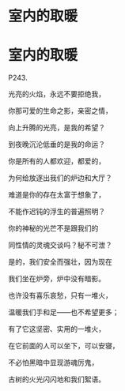 # 室内的取暖

# 室内的取暖

P243.

光亮的火焰，永远不要拒绝我，

你那可爱的生命之影，亲密之情，

向上升腾的光亮，是我的希望？

到夜晚沉沦低垂的是我的命运？

你是所有的人都欢迎，都爱的，

为何给放逐出我们的炉边和大厅？

难道是你的存在太富于想象了，

不能作迟钝的浮生的普遍照明？

你的神秘的光芒不是跟我们的

同性情的灵魂交谈吗？秘不可泄？



是的，我们安全而强壮，因为现在

我们坐在炉旁，炉中没有暗影。

也许没有喜乐哀愁，只有一堆火，

温暖我们手和足——也不希望更多；

有了它这坚密、实用的一堆火，

在它前面的人可以坐下，可以安寝，

不必怕黑暗中显现游魂厉鬼，

古树的火光闪闪地和我们絮语。